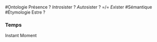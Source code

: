 #Ontologie
Présence ?
*Intro*sister ? *Auto*sister ? =/= *Ex*ister #Sémantique #Étymologie 
Estre ?

### Temps
Instant
Moment
